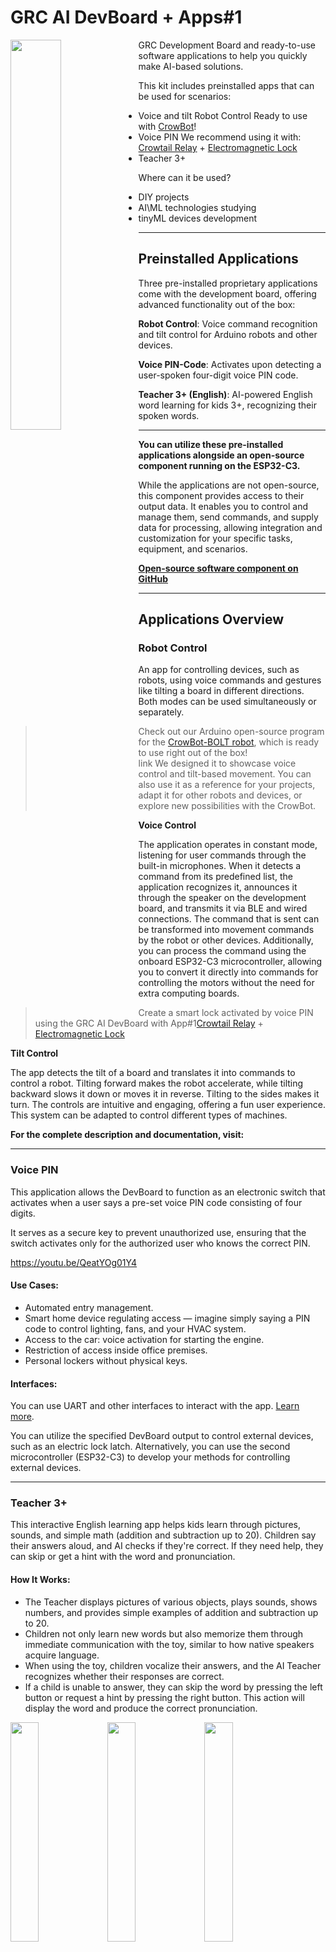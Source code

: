 # GRC AI DevBoard + Apps#1 


<img src="https://github.com/user-attachments/assets/e3e6825e-b6aa-4fa9-a20d-46c42cd3a039" width=40% align="left"> GRC Development Board and ready-to-use software applications to help you quickly make AI-based solutions.

This kit includes preinstalled apps that can be used for scenarios:
- Voice and tilt Robot Control
  Ready to use with [CrowBot](https://www.elecrow.com/crowbot-bolt-programmable-smart-robot-car-steam-robot-kit.html)!
- Voice PIN
  We recommend using it with: [Crowtail Relay](https://www.elecrow.com/crowtail-relay-p-1232.html) + [Electromagnetic Lock](https://www.elecrow.com/electromagnetic-lock-p-1609.html)
- Teacher 3+


Where can it be used? 
- DIY projects
- AI\ML technologies studying
- tinyML devices development

  

---

## Preinstalled Applications
Three pre-installed proprietary applications come with the development board, offering advanced functionality out of the box:

**Robot Control**: Voice command recognition and tilt control for Arduino robots and other devices. 

**Voice PIN-Code**: Activates upon detecting a user-spoken four-digit voice PIN code.

**Teacher 3+ (English)**: AI-powered English word learning for kids 3+, recognizing their spoken words.

---

**You can utilize these pre-installed applications alongside an open-source component running on the ESP32-C3.**

While the applications are not open-source, this component provides access to their output data. It enables you to control and manage them, send commands, and supply data for processing, allowing integration and customization for your specific tasks, equipment, and scenarios. 

**[Open-source software component on GitHub](https://github.com/Grovety/GRC-AI-apps/tree/main)**

---


## Applications Overview

### Robot Control
An app for controlling devices, such as robots, using voice commands and gestures like tilting a board in different directions. Both modes can be used simultaneously or separately.

> Check out our Arduino open-source program for the [CrowBot-BOLT robot](https://www.elecrow.com/crowbot-bolt-programmable-smart-robot-car-steam-robot-kit.html), which is ready to use right out of the box!  
link We designed it to showcase voice control and tilt-based movement. You can also use it as a reference for your projects, adapt it for other robots and devices, or explore new possibilities with the CrowBot. 


**Voice Control**

The application operates in constant mode, listening for user commands through the built-in microphones. When it detects a command from its predefined list, the application recognizes it, announces it through the speaker on the development board, and transmits it via BLE and wired connections.
The command that is sent can be transformed into movement commands by the robot or other devices. Additionally, you can process the command using the onboard ESP32-C3 microcontroller, allowing you to convert it directly into commands for controlling the motors without the need for extra computing boards.

>Create a smart lock activated by voice PIN using the GRC AI DevBoard with App#1[Crowtail Relay](https://www.elecrow.com/crowtail-relay-p-1232.html) + [Electromagnetic Lock](https://www.elecrow.com/electromagnetic-lock-p-1609.html)

**Tilt Control**

The app detects the tilt of a board and translates it into commands to control a robot. Tilting forward makes the robot accelerate, while tilting backward slows it down or moves it in reverse. Tilting to the sides makes it turn. The controls are intuitive and engaging, offering a fun user experience. This system can be adapted to control different types of machines. 

**For the complete description and documentation, visit: <link>**


---

### Voice PIN
This application allows the DevBoard to function as an electronic switch that activates when a user says a pre-set voice PIN code consisting of four digits. 

It serves as a secure key to prevent unauthorized use, ensuring that the switch activates only for the authorized user who knows the correct PIN.

https://youtu.be/QeatYOg01Y4 

#### Use Cases:
- Automated entry management.
- Smart home device regulating access — imagine simply saying a PIN code to control lighting, fans, and your HVAC system.
- Access to the car: voice activation for starting the engine.
- Restriction of access inside office premises.
- Personal lockers without physical keys.

#### Interfaces:
You can use UART and other interfaces to interact with the app. [Learn more](https://github.com/Grovety/GRC-AI-apps/blob/main/GRC_AI_apps_kit%231.md).

You can utilize the specified DevBoard output to control external devices, such as an electric lock latch. Alternatively, you can use the second microcontroller (ESP32-C3) to develop your methods for controlling external devices.

---

### Teacher 3+
This interactive English learning app helps kids learn through pictures, sounds, and simple math (addition and subtraction up to 20). Children say their answers aloud, and AI checks if they're correct. If they need help, they can skip or get a hint with the word and pronunciation.

#### How It Works:
- The Teacher displays pictures of various objects, plays sounds, shows numbers, and provides simple examples of addition and subtraction up to 20.
- Children not only learn new words but also memorize them through immediate communication with the toy, similar to how native speakers acquire language.
- When using the toy, children vocalize their answers, and the AI Teacher recognizes whether their responses are correct.
- If a child is unable to answer, they can skip the word by pressing the left button or request a hint by pressing the right button. This action will display the word and produce the correct pronunciation.

 <img src="https://github.com/user-attachments/assets/3ed4a5cd-e88b-4f1b-a126-9579a6f3e1a8" width=30%> <img src="https://github.com/user-attachments/assets/9bfc5516-a63d-4b90-9f44-cade02def54f" width=30%> <img src="https://github.com/user-attachments/assets/ff35d011-8c57-4abb-b24d-ef83607cba60" width=30%>


#### Summary:
- English language learning device.
- Learning words.
- Pronunciation training.
- Training through different channels:
  - Pictures.
  - Sounds.
  - Numbers in addition and subtraction examples.

#### Topics:
- Numbers (0 to 10).
- Animals.
- Nature.
- Human.
- Objects.

#### Interface:
You can use UART and other interfaces to interact with the app. [Learn more](https://github.com/Grovety/GRC-AI-apps/blob/main/GRC_AI_apps_kit%231.md).

---

## Overview

### Master Module:
- ESP32-S3

### Communication Module:
- ESP32-C3

### Connectivity:
- USB, UART to USB interface CP2102N
- Wi-Fi 802.11 b/g/n
- Bluetooth LE: Bluetooth 5, Bluetooth mesh

### Periphery:
- 2 MEMS microphones
- Accelerometer MPU-9250
- 4 buttons
- Amplifier MAX98357A
- Speaker FUET_FS_1340
- 3 RGB LEDs – SK6805
- Monochrome OLED Display 0.96" 128x64

### Ports:
- USB-C port: 5V, 500mA (min)
- 2 PIN socket: LiPo 1S - 3.7V

### Power Consumption (Average):
- 30mA

Check the full specification at the link: **[GRC tinyML DevBoard Specification](https://github.com/Grovety/GRC-AI-apps/blob/main/docs/DevBoard_Specification.md)**

---

## Links:

- [Open-source component on GitHub](https://github.com/Grovety/GRC-AI-apps/tree/main)
- [Robot Control description](https://github.com/Grovety/GRC-AI-apps/blob/main/docs/Robot_Control_Description.md)
- [Example of Robot Control Implementation Using the CrowBot-BOLT Robot](https://github.com/Grovety/CrowBot_GRC_program/tree/main)
- [GRC tinyML DevBoard Specification](https://github.com/Grovety/GRC-AI-apps/blob/main/docs/DevBoard_Specification.md)

